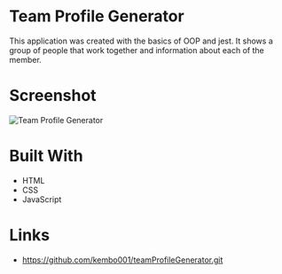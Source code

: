 # Team Profile Generator
This application was created with the basics of OOP and jest. It shows a group of people that work together and information about each of the member. 
# Screenshot
![Team Profile Generator](https://user-images.githubusercontent.com/47574348/141856898-bcccd326-ac63-4099-897b-7fe9f705aba3.png)

# Built With
- HTML
- CSS
- JavaScript
# Links
- https://github.com/kembo001/teamProfileGenerator.git
